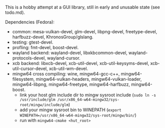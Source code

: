 This is a hobby attempt at a GUI library, still in early and unusable state (see todo.md).

Dependencies (Fedora):
- common: mesa-vulkan-devel, glm-devel, libpng-devel, freetype-devel, harfbuzz-devel, KhronosGroup/glslang.
- testing: gtest-devel.
- profling: fmt-devel, boost-devel.
- wayland backend: wayland-devel, libxkbcommon-devel, wayland-protocols-devel, wayland-cursor.
- xcb backend: libxcb-devel, xcb-util-devel, xcb-util-keysyms-devel, xcb-util-cursor-devel, xcb-util-wm-devel.
- mingw64 cross compiling: wine, mingw64-gcc-c++, mingw64-filesystem, mingw64-vulkan-headers, mingw64-vulkan-loader,
mingw64-libpng, mingw64-freetype, mingw64-harfbuzz, mingw64-boost.
    - link your host glm include dir to mingw sysroot include (`sudo ln -s /usr/include/glm /usr/x86_64-w64-mingw32/sys-root/mingw/include/glm`)
    - add your mingw sysroot bin to WINEPATH (`export WINEPATH=/usr/x86_64-w64-mingw32/sys-root/mingw/bin/`)
    - run with `mingw64-cmake <hut_root>`
